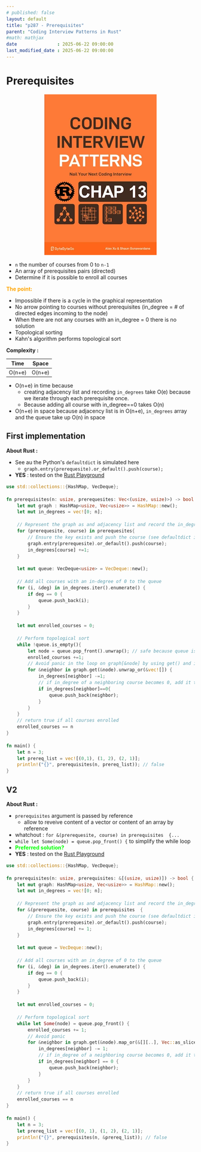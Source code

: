 ```yaml
---
# published: false
layout: default
title: "p287 - Prerequisites"
parent: "Coding Interview Patterns in Rust"
#math: mathjax
date               : 2025-06-22 09:00:00
last_modified_date : 2025-06-22 09:00:00
---
```


# Prerequisites

<div align="center">
<img src="../assets/chap_13.webp" alt="" width="300" loading="lazy"/>
</div>

* `n` the number of courses from 0 to `n-1`
* An array of prerequisites pairs (directed)
* Determine if it is possible to enroll all courses

<span style="color:orange"><b>The point:</b></span>

* Impossible if there is a cycle in the graphical representation
* No arrow pointing to courses without prerequisites (in_degree = # of directed edges incoming to the node)
* When there are not any courses with an in_degree = 0 there is no solution
* Topological sorting
* Kahn's algorithm performs topological sort



**Complexity :**

| Time        | Space        |
|-------------|--------------|
| O(n+e)      | O(n+e)       |

* O(n+e) in time because 
    * creating adjacency list and recording `in_degrees` take O(e) because we iterate through each prerequisite once. 
    * Because adding all course with in_degree==0 takes O(n)
* O(n+e) in space because adjacency list is in O(n+e), `in_degrees` array and the queue take up O(n) in space

<!-- <span style="color:red"><b>TODO : </b></span> 
* Add comments in code -->


<!-- * <span style="color:lime"><b>Preferred solution?</b></span>      -->



## First implementation

**About Rust :**
* See au the Python's `defaultdict` is simulated here
    * `graph.entry(prerequesite).or_default().push(course);`
* **YES** : tested on the [Rust Playground](https://play.rust-lang.org/)


```rust
use std::collections::{HashMap, VecDeque};

fn prerequisites(n: usize, prerequesites: Vec<(usize, usize)>) -> bool {
    let mut graph : HashMap<usize, Vec<usize>> = HashMap::new();
    let mut in_degrees = vec![0; n];

    // Represent the graph as and adjacency list and record the in_degree of each course
    for (prerequesite, course) in prerequesites{
        // Ensure the key exists and push the course (see defaultdict in Python)
        graph.entry(prerequesite).or_default().push(course);
        in_degrees[course] +=1;
    }

    let mut queue: VecDeque<usize> = VecDeque::new();

    // Add all courses with an in-degree of 0 to the queue
    for (i, &deg) in in_degrees.iter().enumerate() {
        if deg == 0 {
            queue.push_back(i);
        }
    }
    
    let mut enrolled_courses = 0;

    // Perform topological sort
    while !queue.is_empty(){
        let node = queue.pop_front().unwrap(); // safe because queue is not empty
        enrolled_courses +=1;
        // Avoid panic in the loop on graph[&node] by using get() and iterating over an empty slice if the key is absent
        for &neighbor in graph.get(&node).unwrap_or(&vec![]) {
            in_degrees[neighbor] -=1;
            // if in_degree of a neighboring course becomes 0, add it to the queue
            if in_degrees[neighbor]==0{
                queue.push_back(neighbor);
            }
        }
    }
    // return true if all courses enrolled
    enrolled_courses == n
}

fn main() {
    let n = 3;
    let prereq_list = vec![(0,1), (1, 2), (2, 1)];
    println!("{}", prerequisites(n, prereq_list)); // false
}
```

## V2


**About Rust :**
* `prerequisites` argument is passed by reference 
    * allow to reveive content of a vector or content of an array by reference
* whatchout : `for &(prerequesite, course) in prerequisites  {...`
* `while let Some(node) = queue.pop_front() {` to simplify the while loop
* <span style="color:lime"><b>Preferred solution?</b></span>     
* **YES** : tested on the [Rust Playground](https://play.rust-lang.org/)


```rust
use std::collections::{HashMap, VecDeque};

fn prerequisites(n: usize, prerequisites: &[(usize, usize)]) -> bool {
    let mut graph: HashMap<usize, Vec<usize>> = HashMap::new(); 
    let mut in_degrees = vec![0; n];

    // Represent the graph as and adjacency list and record the in_degree of each course
    for &(prerequesite, course) in prerequisites  {
        // Ensure the key exists and push the course (see defaultdict in Python)
        graph.entry(prerequesite).or_default().push(course);
        in_degrees[course] += 1;
    }

    let mut queue = VecDeque::new();

    // Add all courses with an in_degree of 0 to the queue
    for (i, &deg) in in_degrees.iter().enumerate() {
        if deg == 0 {
            queue.push_back(i);
        }
    }

    let mut enrolled_courses = 0;

    // Perform topological sort
    while let Some(node) = queue.pop_front() {
        enrolled_courses += 1;
        // Avoid panic
        for &neighbor in graph.get(&node).map_or(&[][..], Vec::as_slice) {
            in_degrees[neighbor] -= 1;
            // if in_degree of a neighboring course becomes 0, add it to the queue
            if in_degrees[neighbor] == 0 {
                queue.push_back(neighbor);
            }
        }
    }
    // return true if all courses enrolled
    enrolled_courses == n
}

fn main() {
    let n = 3;
    let prereq_list = vec![(0, 1), (1, 2), (2, 1)]; 
    println!("{}", prerequisites(n, &prereq_list)); // false
}

```
